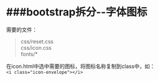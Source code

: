 ###bootstrap拆分--字体图标
===================  
需要的文件：  
>css/reset.css  
>css/icon.css  
>fonts/*  


在icon.html中选中需要的图标，将图标名称复制到class中，如：  
```<i class="icon-envelope"></i>```
  